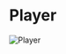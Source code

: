 # Player
![Player](https://github.com/user-attachments/assets/322cdffa-5b60-4169-8bdd-6112cdd52d50)
